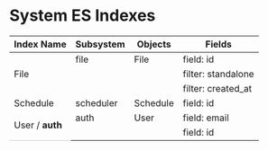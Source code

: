 # System ES Indexes

<style>
    .last {
    border-bottom: 1px solid #ccc;
   }
</style>

<table>
	<thead>
		<tr>
			<th>Index Name</th>
			<th>Subsystem</th>
			<th>Objects</th>
			<th>Fields</th>
		</tr>
	</thead>
	<tbody>
		<tr>
			<td ROWSPAN=4>File</b></td>
			<td>file</td>
			<td>File</td>
			<td>field: id</td>
		</tr>
		<tr>
		</tr>
		<tr>
			<td></td>
			<td></td>
			<td>filter: standalone</td>
		</tr>
		<tr>
			<td></td>
			<td></td>
			<td>filter: created_at</td>
		</tr>
		<tr>
			<td>Schedule</td>
			<td>scheduler</td>
			<td>Schedule</td>
			<td>field: id</td>
		</tr>
		<tr>
        	<td ROWSPAN=2 class='last'>User / <b>auth</b></td>
        	<td>auth</td>
        	<td>User</td>
        	<td>field: email</td>
        </tr>
        <tr>
        	<td></td>
        	<td></td>
        	<td>field: id</td>
        </tr>
	</tbody>
</table>
